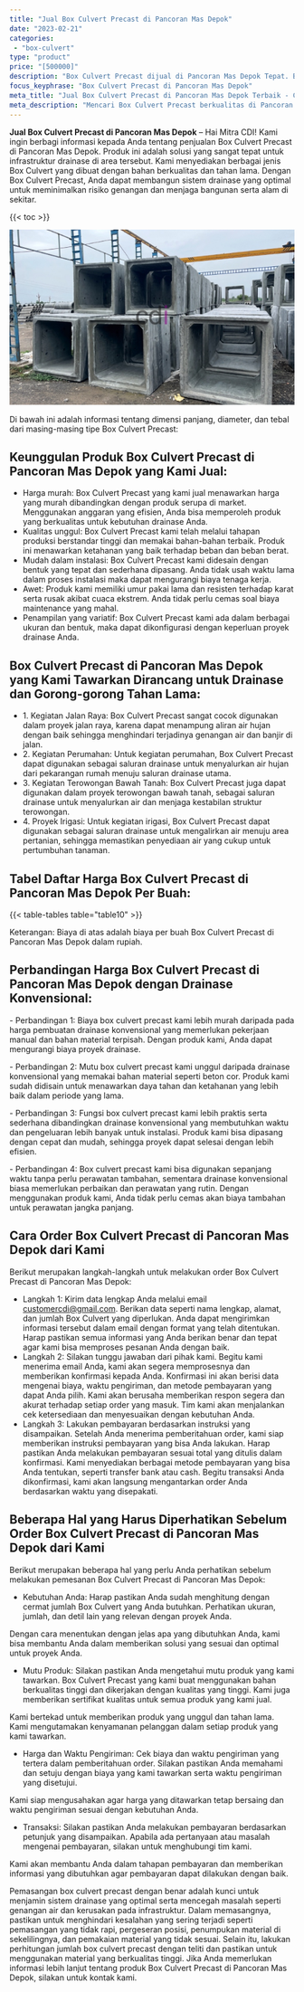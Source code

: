 ```yaml
---
title: "Jual Box Culvert Precast di Pancoran Mas Depok"
date: "2023-02-21"
categories:
 - "box-culvert"
type: "product"
price: "[500000]"
description: "Box Culvert Precast dijual di Pancoran Mas Depok Tepat. Box Culvert Precast ini merupakan pilihan prima dalam proyek pembangunan sebagai saluran drainase yang prima dan berkualitas tinggi. Hubungi kami untuk konsultasi mendalam."
focus_keyphrase: "Box Culvert Precast di Pancoran Mas Depok"
meta_title: "Jual Box Culvert Precast di Pancoran Mas Depok Terbaik - CDI"
meta_description: "Mencari Box Culvert Precast berkualitas di Pancoran Mas Depok? Kami adalah solusi tepat dengan penawaran kompetitif. Segera hubungi kami."
---
```


**Jual Box Culvert Precast di Pancoran Mas Depok** – Hai Mitra CDI! Kami ingin berbagi informasi kepada Anda tentang penjualan Box Culvert Precast di Pancoran Mas Depok. Produk ini adalah solusi yang sangat tepat untuk infrastruktur drainase di area tersebut. Kami menyediakan berbagai jenis Box Culvert yang dibuat dengan bahan berkualitas dan tahan lama. Dengan Box Culvert Precast, Anda dapat membangun sistem drainase yang optimal untuk meminimalkan risiko genangan dan menjaga bangunan serta alam di sekitar.

{{< toc >}}

![Jual Box Culvert Precast di Pancoran Mas Depok](/images/box-culvert/box-culvert-29.jpg)

Di bawah ini adalah informasi tentang dimensi panjang, diameter, dan tebal dari masing-masing tipe Box Culvert Precast: 

## Keunggulan Produk Box Culvert Precast di Pancoran Mas Depok yang Kami Jual:

*   Harga murah: Box Culvert Precast yang kami jual menawarkan harga yang murah dibandingkan dengan produk serupa di market. Menggunakan anggaran yang efisien, Anda bisa memperoleh produk yang berkualitas untuk kebutuhan drainase Anda.
*   Kualitas unggul: Box Culvert Precast kami telah melalui tahapan produksi berstandar tinggi dan memakai bahan-bahan terbaik. Produk ini menawarkan ketahanan yang baik terhadap beban dan beban berat.
*   Mudah dalam instalasi: Box Culvert Precast kami didesain dengan bentuk yang tepat dan sederhana dipasang. Anda tidak usah waktu lama dalam proses instalasi maka dapat mengurangi biaya tenaga kerja.
*   Awet: Produk kami memiliki umur pakai lama dan resisten terhadap karat serta rusak akibat cuaca ekstrem. Anda tidak perlu cemas soal biaya maintenance yang mahal.
*   Penampilan yang variatif: Box Culvert Precast kami ada dalam berbagai ukuran dan bentuk, maka dapat dikonfigurasi dengan keperluan proyek drainase Anda.

## Box Culvert Precast di Pancoran Mas Depok yang Kami Tawarkan Dirancang untuk Drainase dan Gorong-gorong Tahan Lama:

*   1\. Kegiatan Jalan Raya: Box Culvert Precast sangat cocok digunakan dalam proyek jalan raya, karena dapat menampung aliran air hujan dengan baik sehingga menghindari terjadinya genangan air dan banjir di jalan.
*   2\. Kegiatan Perumahan: Untuk kegiatan perumahan, Box Culvert Precast dapat digunakan sebagai saluran drainase untuk menyalurkan air hujan dari pekarangan rumah menuju saluran drainase utama.
*   3\. Kegiatan Terowongan Bawah Tanah: Box Culvert Precast juga dapat digunakan dalam proyek terowongan bawah tanah, sebagai saluran drainase untuk menyalurkan air dan menjaga kestabilan struktur terowongan.
*   4\. Proyek Irigasi: Untuk kegiatan irigasi, Box Culvert Precast dapat digunakan sebagai saluran drainase untuk mengalirkan air menuju area pertanian, sehingga memastikan penyediaan air yang cukup untuk pertumbuhan tanaman.

## Tabel Daftar Harga Box Culvert Precast di Pancoran Mas Depok Per Buah:

{{< table-tables table="table10" >}}

Keterangan: Biaya di atas adalah biaya per buah Box Culvert Precast di Pancoran Mas Depok dalam rupiah.

## Perbandingan Harga Box Culvert Precast di Pancoran Mas Depok dengan Drainase Konvensional:

\- Perbandingan 1: Biaya box culvert precast kami lebih murah daripada pada harga pembuatan drainase konvensional yang memerlukan pekerjaan manual dan bahan material terpisah. Dengan produk kami, Anda dapat mengurangi biaya proyek drainase.

\- Perbandingan 2: Mutu box culvert precast kami unggul daripada drainase konvensional yang memakai bahan material seperti beton cor. Produk kami sudah didisain untuk menawarkan daya tahan dan ketahanan yang lebih baik dalam periode yang lama.

\- Perbandingan 3: Fungsi box culvert precast kami lebih praktis serta sederhana dibandingkan drainase konvensional yang membutuhkan waktu dan pengeluaran lebih banyak untuk instalasi. Produk kami bisa dipasang dengan cepat dan mudah, sehingga proyek dapat selesai dengan lebih efisien.

\- Perbandingan 4: Box culvert precast kami bisa digunakan sepanjang waktu tanpa perlu perawatan tambahan, sementara drainase konvensional biasa memerlukan perbaikan dan perawatan yang rutin. Dengan menggunakan produk kami, Anda tidak perlu cemas akan biaya tambahan untuk perawatan jangka panjang.

## Cara Order Box Culvert Precast di Pancoran Mas Depok dari Kami

Berikut merupakan langkah-langkah untuk melakukan order Box Culvert Precast di Pancoran Mas Depok:

*   Langkah 1: Kirim data lengkap Anda melalui email customercdi@gmail.com. Berikan data seperti nama lengkap, alamat, dan jumlah Box Culvert yang diperlukan.
Anda dapat mengirimkan informasi tersebut dalam email dengan format yang telah ditentukan. Harap pastikan semua informasi yang Anda berikan benar dan tepat agar kami bisa memproses pesanan Anda dengan baik.
*   Langkah 2: Silakan tunggu jawaban dari pihak kami. Begitu kami menerima email Anda, kami akan segera memprosesnya dan memberikan konfirmasi kepada Anda. Konfirmasi ini akan berisi data mengenai biaya, waktu pengiriman, dan metode pembayaran yang dapat Anda pilih.
Kami akan berusaha memberikan respon segera dan akurat terhadap setiap order yang masuk. Tim kami akan menjalankan cek ketersediaan dan menyesuaikan dengan kebutuhan Anda.
*   Langkah 3: Lakukan pembayaran berdasarkan instruksi yang disampaikan. Setelah Anda menerima pemberitahuan order, kami siap memberikan instruksi pembayaran yang bisa Anda lakukan. Harap pastikan Anda melakukan pembayaran sesuai total yang ditulis dalam konfirmasi.
Kami menyediakan berbagai metode pembayaran yang bisa Anda tentukan, seperti transfer bank atau cash. Begitu transaksi Anda dikonfirmasi, kami akan langsung mengantarkan order Anda berdasarkan waktu yang disepakati.

## Beberapa Hal yang Harus Diperhatikan Sebelum Order Box Culvert Precast di Pancoran Mas Depok dari Kami

Berikut merupakan beberapa hal yang perlu Anda perhatikan sebelum melakukan pemesanan Box Culvert Precast di Pancoran Mas Depok:

*   Kebutuhan Anda: Harap pastikan Anda sudah menghitung dengan cermat jumlah Box Culvert yang Anda butuhkan. Perhatikan ukuran, jumlah, dan detil lain yang relevan dengan proyek Anda.

Dengan cara menentukan dengan jelas apa yang dibutuhkan Anda, kami bisa membantu Anda dalam memberikan solusi yang sesuai dan optimal untuk proyek Anda.
*   Mutu Produk: Silakan pastikan Anda mengetahui mutu produk yang kami tawarkan. Box Culvert Precast yang kami buat menggunakan bahan berkualitas tinggi dan dikerjakan dengan kualitas yang tinggi. Kami juga memberikan sertifikat kualitas untuk semua produk yang kami jual.

Kami bertekad untuk memberikan produk yang unggul dan tahan lama. Kami mengutamakan kenyamanan pelanggan dalam setiap produk yang kami tawarkan.
*   Harga dan Waktu Pengiriman: Cek biaya dan waktu pengiriman yang tertera dalam pemberitahuan order. Silakan pastikan Anda memahami dan setuju dengan biaya yang kami tawarkan serta waktu pengiriman yang disetujui.

Kami siap mengusahakan agar harga yang ditawarkan tetap bersaing dan waktu pengiriman sesuai dengan kebutuhan Anda.
*   Transaksi: Silakan pastikan Anda melakukan pembayaran berdasarkan petunjuk yang disampaikan. Apabila ada pertanyaan atau masalah mengenai pembayaran, silakan untuk menghubungi tim kami.

Kami akan membantu Anda dalam tahapan pembayaran dan memberikan informasi yang dibutuhkan agar pembayaran dapat dilakukan dengan baik.

Pemasangan box culvert precast dengan benar adalah kunci untuk menjamin sistem drainase yang optimal serta mencegah masalah seperti genangan air dan kerusakan pada infrastruktur. Dalam memasangnya, pastikan untuk menghindari kesalahan yang sering terjadi seperti pemasangan yang tidak rapi, pergeseran posisi, penumpukan material di sekelilingnya, dan pemakaian material yang tidak sesuai. Selain itu, lakukan perhitungan jumlah box culvert precast dengan teliti dan pastikan untuk menggunakan material yang berkualitas tinggi. Jika Anda memerlukan informasi lebih lanjut tentang produk Box Culvert Precast di Pancoran Mas Depok, silakan untuk kontak kami.